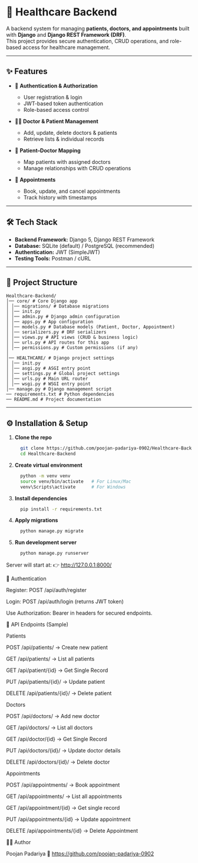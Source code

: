 # 🏥 Healthcare Backend

A backend system for managing **patients, doctors, and appointments** built with **Django** and **Django REST Framework (DRF)**.  
This project provides secure authentication, CRUD operations, and role-based access for healthcare management.

---

## ✨ Features

- 👤 **Authentication & Authorization**
  - User registration & login
  - JWT-based token authentication
  - Role-based access control

- 🧑‍⚕️ **Doctor & Patient Management**
  - Add, update, delete doctors & patients
  - Retrieve lists & individual records

- 🔗 **Patient–Doctor Mapping**
  - Map patients with assigned doctors
  - Manage relationships with CRUD operations

- 📅 **Appointments**
  - Book, update, and cancel appointments
  - Track history with timestamps

---

## 🛠️ Tech Stack

- **Backend Framework:** Django 5, Django REST Framework  
- **Database:** SQLite (default) / PostgreSQL (recommended)  
- **Authentication:** JWT (SimpleJWT)  
- **Testing Tools:** Postman / cURL  

---

## 📂 Project Structure

```
Healthcare-Backend/
│── core/ # Core Django app
│ │── migrations/ # Database migrations
│ │── init.py
│ │── admin.py # Django admin configuration
│ │── apps.py # App configuration
│ │── models.py # Database models (Patient, Doctor, Appointment)
│ │── serializers.py # DRF serializers
│ │── views.py # API views (CRUD & business logic)
│ │── urls.py # API routes for this app
│ │── permissions.py # Custom permissions (if any)
│
│── HEALTHCARE/ # Django project settings
│ │── init.py
│ │── asgi.py # ASGI entry point
│ │── settings.py # Global project settings
│ │── urls.py # Main URL router
│ │── wsgi.py # WSGI entry point
│── manage.py # Django management script
── requirements.txt # Python dependencies
── README.md # Project documentation
```

---

## ⚙️ Installation & Setup

1. **Clone the repo**
   ```bash
     git clone https://github.com/poojan-padariya-0902/Healthcare-Backend.git
     cd Healthcare-Backend
   ```

2. **Create virtual environment**
   ```bash
     python -m venv venv
     source venv/bin/activate   # For Linux/Mac
     venv\Scripts\activate      # For Windows

3. **Install dependencies**
   ```bash
     pip install -r requirements.txt

4. **Apply migrations**
   ```bash
     python manage.py migrate
   
5. **Run development server**
   ```bash
     python manage.py runserver

Server will start at:
👉 http://127.0.0.1:8000/

🔑 Authentication

Register: POST /api/auth/register

Login: POST /api/auth/login (returns JWT token)

Use Authorization: Bearer <token> in headers for secured endpoints.

📌 API Endpoints (Sample)

Patients

POST /api/patients/ → Create new patient

GET /api/patients/ → List all patients

GET /api/patient/{id} → Get Single Record

PUT /api/patients/{id}/ → Update patient

DELETE /api/patients/{id}/ → Delete patient

Doctors

POST /api/doctors/ → Add new doctor

GET /api/doctors/ → List all doctors

GET /api/doctor/{id} → Get Single Record

PUT /api/doctors/{id}/ → Update doctor details

DELETE /api/doctors/{id}/ → Delete doctor

Appointments

POST /api/appointments/ → Book appointment

GET /api/appointments/ → List all appointments

GET /api/appointment/{id} → Get single record

PUT /api/appointments/{id} → Update appointment

DELETE /api/appointments/{id} → Delete Appointment

👨‍💻 Author

Poojan Padariya
🔗 https://github.com/poojan-padariya-0902
